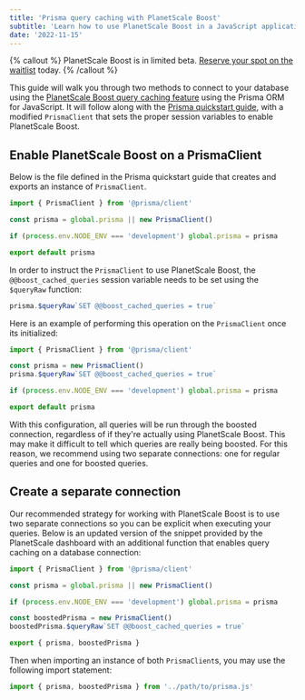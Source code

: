 ```yaml
---
title: 'Prisma query caching with PlanetScale Boost'
subtitle: 'Learn how to use PlanetScale Boost in a JavaScript application using Prisma.'
date: '2022-11-15'
---
```


{% callout %} PlanetScale Boost is in limited beta. [Reserve your spot on the waitlist](/features/boost) today. {% /callout %}

This guide will walk you through two methods to connect to your database using the [PlanetScale Boost query caching feature](/docs/concepts/query-caching-with-planetscale-boost) using the Prisma ORM for JavaScript. It will follow along with the [Prisma quickstart guide](/docs/tutorials/prisma-quickstart), with a modified `PrismaClient` that sets the proper session variables to enable PlanetScale Boost.

## Enable PlanetScale Boost on a PrismaClient

Below is the file defined in the Prisma quickstart guide that creates and exports an instance of `PrismaClient`.

```js
import { PrismaClient } from '@prisma/client'

const prisma = global.prisma || new PrismaClient()

if (process.env.NODE_ENV === 'development') global.prisma = prisma

export default prisma
```

In order to instruct the `PrismaClient` to use PlanetScale Boost, the `@@boost_cached_queries` session variable needs to be set using the `$queryRaw` function:

```js
prisma.$queryRaw`SET @@boost_cached_queries = true`
```

Here is an example of performing this operation on the `PrismaClient` once its initialized:

```js
import { PrismaClient } from '@prisma/client'

const prisma = new PrismaClient()
prisma.$queryRaw`SET @@boost_cached_queries = true`

if (process.env.NODE_ENV === 'development') global.prisma = prisma

export default prisma
```

With this configuration, all queries will be run through the boosted connection, regardless of if they're actually using PlanetScale Boost. This may make it difficult to tell which queries are really being boosted. For this reason, we recommend using two separate connections: one for regular queries and one for boosted queries.

## Create a separate connection

Our recommended strategy for working with PlanetScale Boost is to use two separate connections so you can be explicit when executing your queries. Below is an updated version of the snippet provided by the PlanetScale dashboard with an additional function that enables query caching on a database connection:

```js
import { PrismaClient } from '@prisma/client'

const prisma = global.prisma || new PrismaClient()

if (process.env.NODE_ENV === 'development') global.prisma = prisma

const boostedPrisma = new PrismaClient()
boostedPrisma.$queryRaw`SET @@boost_cached_queries = true`

export { prisma, boostedPrisma }
```

Then when importing an instance of both `PrismaClient`s, you may use the following import statement:

```js
import { prisma, boostedPrisma } from '../path/to/prisma.js'
```
